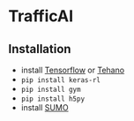 # TrafficAI

## Installation
* install [Tensorflow](https://www.tensorflow.org/install/) or [Tehano](http://deeplearning.net/software/theano/install.html#install)
* `pip install keras-rl`
* `pip install gym`
* `pip install h5py`
* install [SUMO](http://sumo.dlr.de/wiki/Installing)
